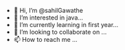 - 👋 Hi, I’m @sahilGawathe
- 👀 I’m interested in  java...
- 🌱 I’m currently learning  in first year...
- 💞️ I’m looking to collaborate on ...
- 📫 How to reach me ...

<!---
sahilGawathe/sahilGawathe is a ✨ special ✨ repository because its `README.md` (this file) appears on your GitHub profile.
You can click the Preview link to take a look at your changes.
--->
